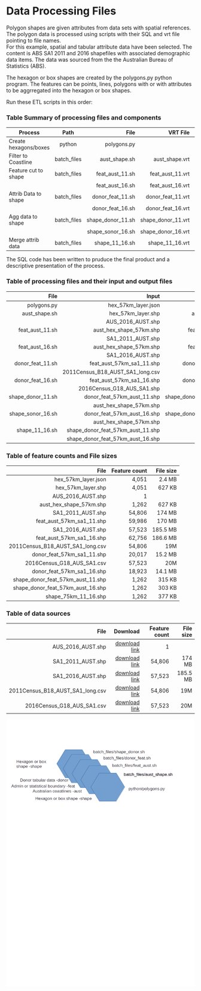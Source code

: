 # Data Processing Files
Polygon shapes are given attributes from data sets with spatial references. The polygon data is processed using scripts with their SQL and vrt file pointing to file names.  
For this example, spatial and tabular attribute data have been selected. The content is ABS SA1 2011 and 2016 shapefiles with associated demographic data items. The data was sourced from the the Australian Bureau of Statistics (ABS).

The hexagon or box shapes are created by the polygons.py python program. The features can be points, lines, polygons with or with attributes to be aggrregated into the hexagon or box shapes.

Run these ETL scripts in this order:

### Table Summary of processing files and components

| Process               | Path        | File              | VRT File           | SQL File           |
| --------------------- |:-----------:| -----------------:|-------------------:|-------------------:|
| Create hexagons/boxes | python      | polygons.py       |                    |
| Filter to Coastline   | batch_files | aust_shape.sh     | aust_shape.vrt     | aust_shape.sql     |
| Feature cut to shape  | batch_files | feat_aust_11.sh   | feat_aust_11.vrt   | feat_aust_11.sql   |
|                       |             | feat_aust_16.sh   | feat_aust_16.vrt   | feat_aust_16.sql   |
| Attrib Data to shape  | batch_files | donor_feat_11.sh  | donor_feat_11.vrt  | donor_feat_11.sql  |
|                       |             | donor_feat_16.sh  | donor_feat_16.vrt  | donor_feat_16.sql  |
| Agg data to shape     | batch_files | shape_donor_11.sh | shape_donor_11.vrt | shape_donor_11.sql |
|                       |             | shape_sonor_16.sh | shape_donor_16.vrt | shape_donor_16.sql |
| Merge attrib data     | batch_files | shape_11_16.sh    | shape_11_16.vrt    | shape_11_16.sql    |

The SQL code has been written to pruduce the final product and a descriptive presentation of the process.

### Table of processing files and their input and output files

| File             | Input                            | Output                           |
| ----------------:|---------------------------------:|---------------------------------:|
| polygons.py      | hex_57km_layer.json              | hex_57km_layer.shp               |
| aust_shape.sh    | hex_57km_layer.shp               | aust_hex_shape_57km.shp          |
|                  | AUS_2016_AUST.shp                | a                                |
| feat_aust_11.sh  | aust_hex_shape_57km.shp          | feat_aust_57km_sa1_11.shp        | 
|                  | SA1_2011_AUST.shp                |                                  | 
| feat_aust_16.sh  | aust_hex_shape_57km.shp          | feat_aust_57km_sa1_11.shp        |
|                  | SA1_2016_AUST.shp                |                                  |
| donor_feat_11.sh | feat_aust_57km_sa1_11.shp        | donor_feat_57km_aust_11.shp      |
|                  | 2011Census_B18_AUST_SA1_long.csv |                                  |
| donor_feat_16.sh | feat_aust_57km_sa1_16.shp        | donor_feat_57km_aust_16.shp      |
|                  | 2016Census_G18_AUS_SA1.shp       |                                  |
| shape_donor_11.sh| donor_feat_57km_aust_11.shp      |shape_donor_feat_57km_aust_11.shp |
|                  | aust_hex_shape_57km.shp          |                                  |
| shape_sonor_16.sh| donor_feat_57km_aust_16.shp      |shape_donor_feat_57km_aust_16.shp |
|                  | aust_hex_shape_57km.shp          |                                  |
| shape_11_16.sh   |shape_donor_feat_57km_aust_11.shp | shape_75km_11_16.shp             |
|                  |shape_donor_feat_57km_aust_16.shp |                                  |

### Table of feature counts and File sizes

| File                              | Feature count  | File size |
| ---------------------------------:|---------------:|----------:|
| hex_57km_layer.json               | 4,051          | 2.4 MB    |
| hex_57km_layer.shp                | 4,051          | 627 KB    |
| AUS_2016_AUST.shp                 | 1              |           |
| aust_hex_shape_57km.shp           | 1,262          | 627 KB    |
| SA1_2011_AUST.shp                 | 54,806         | 174 MB    |
| feat_aust_57km_sa1_11.shp         | 59,986         | 170 MB    |
| SA1_2016_AUST.shp                 | 57,523         | 185.5 MB  |
| feat_aust_57km_sa1_16.shp         | 62,756         | 186.6 MB  |
| 2011Census_B18_AUST_SA1_long.csv  | 54,806         | 19M       |
| donor_feat_57km_sa1_11.shp        | 20,017         | 15.2 MB   |
| 2016Census_G18_AUS_SA1.csv        | 57,523         | 20M       |
| donor_feat_57km_sa1_16.shp        | 18,923         | 14.1 MB   |
| shape_donor_feat_57km_aust_11.shp | 1,262          | 315 KB    |
| shape_donor_feat_57km_aust_16.shp | 1,262          | 303 KB    |
| shape_75km_11_16.shp              | 1,262          | 377 KB    |

### Table of data sources

| File                              | Download      | Feature count  | File size |
| ---------------------------------:|--------------:|---------------:|----------:|
| AUS_2016_AUST.shp                 |[download link](http://www.abs.gov.au/AUSSTATS/subscriber.nsf/log?openagent&1270055001_aus_2016_aust_shape.zip&1270.0.55.001&Data%20Cubes&5503B37F8055BFFECA2581640014462C&0&July%202016&24.07.2017&Latest)| 1              |           |
| SA1_2011_AUST.shp                 |[download link](http://www.abs.gov.au/ausstats/subscriber.nsf/log?openagent&1270055001_sa1_2011_aust_shape.zip&1270.0.55.001&Data%20Cubes&24A18E7B88E716BDCA257801000D0AF1&0&July%202011&23.12.2010&Latest)| 54,806         | 174 MB    |
| SA1_2016_AUST.shp                 |[download link](http://www.abs.gov.au/AUSSTATS/subscriber.nsf/log?openagent&1270055001_sa1_2016_aust_tab.zip&1270.0.55.001&Data%20Cubes&39A556A0197D8C02CA257FED00140567&0&July%202016&12.07.2016&Latest)| 57,523         | 185.5 MB  |
| 2011Census_B18_AUST_SA1_long.csv  |[download link](https://datapacks.censusdata.abs.gov.au/datapacks/)| 54,806         | 19M       |
| 2016Census_G18_AUS_SA1.csv        |[download link](https://datapacks.censusdata.abs.gov.au/datapacks/)| 57,523         | 20M       |


![alt text](https://raw.githubusercontent.com/gisisfun/map_polygons/master/batch_files/processes.png "Logo Title Text 1")

